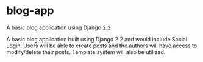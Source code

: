 # blog-app
A basic blog application using Django 2.2

A basic blog application built using Django 2.2 and would include Social Login. Users will be able to create posts and the authors will have access to modify/delete their posts. Template system will also be utilized. 